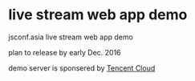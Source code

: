 # live stream web app demo
jsconf.asia live stream web app demo

plan to release by early Dec. 2016


demo server is sponsered by [Tencent Cloud](https://www.qcloud.com/en/)
